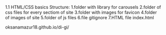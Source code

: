 1.1 HTML/CSS basics
Structure:
 1.folder with library for carousels
 2.folder of css files for every sectiom of site
 3.folder with images for favicon
 4.folder of images of site
 5.folder of js files
 6.file gitignore
 7.HTML file index.html

oksanamazur18.github.io/di-gi/
